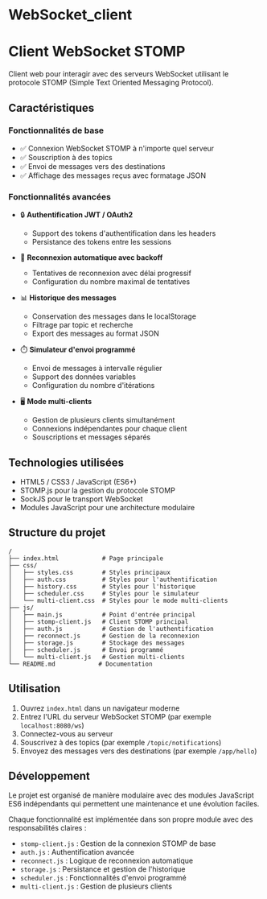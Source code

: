 # WebSocket_client
# Client WebSocket STOMP

Client web pour interagir avec des serveurs WebSocket utilisant le protocole STOMP (Simple Text Oriented Messaging Protocol).

## Caractéristiques

### Fonctionnalités de base

- ✅ Connexion WebSocket STOMP à n'importe quel serveur
- ✅ Souscription à des topics
- ✅ Envoi de messages vers des destinations
- ✅ Affichage des messages reçus avec formatage JSON

### Fonctionnalités avancées

- 🔒 **Authentification JWT / OAuth2**
  - Support des tokens d'authentification dans les headers
  - Persistance des tokens entre les sessions

- 🔄 **Reconnexion automatique avec backoff**
  - Tentatives de reconnexion avec délai progressif
  - Configuration du nombre maximal de tentatives

- 📊 **Historique des messages**
  - Conservation des messages dans le localStorage
  - Filtrage par topic et recherche
  - Export des messages au format JSON

- ⏱️ **Simulateur d'envoi programmé**
  - Envoi de messages à intervalle régulier
  - Support des données variables
  - Configuration du nombre d'itérations

- 🖥️ **Mode multi-clients**
  - Gestion de plusieurs clients simultanément
  - Connexions indépendantes pour chaque client
  - Souscriptions et messages séparés

## Technologies utilisées

- HTML5 / CSS3 / JavaScript (ES6+)
- STOMP.js pour la gestion du protocole STOMP
- SockJS pour le transport WebSocket
- Modules JavaScript pour une architecture modulaire

## Structure du projet

```
/
├── index.html            # Page principale
├── css/
│   ├── styles.css        # Styles principaux
│   ├── auth.css          # Styles pour l'authentification
│   ├── history.css       # Styles pour l'historique
│   ├── scheduler.css     # Styles pour le simulateur
│   └── multi-client.css  # Styles pour le mode multi-clients
├── js/
│   ├── main.js           # Point d'entrée principal
│   ├── stomp-client.js   # Client STOMP principal
│   ├── auth.js           # Gestion de l'authentification
│   ├── reconnect.js      # Gestion de la reconnexion
│   ├── storage.js        # Stockage des messages
│   ├── scheduler.js      # Envoi programmé
│   └── multi-client.js   # Gestion multi-clients
└── README.md            # Documentation
```

## Utilisation

1. Ouvrez `index.html` dans un navigateur moderne
2. Entrez l'URL du serveur WebSocket STOMP (par exemple `localhost:8080/ws`)
3. Connectez-vous au serveur
4. Souscrivez à des topics (par exemple `/topic/notifications`)
5. Envoyez des messages vers des destinations (par exemple `/app/hello`)

## Développement

Le projet est organisé de manière modulaire avec des modules JavaScript ES6 indépendants qui permettent une maintenance et une évolution faciles.

Chaque fonctionnalité est implémentée dans son propre module avec des responsabilités claires :

- `stomp-client.js` : Gestion de la connexion STOMP de base
- `auth.js` : Authentification avancée
- `reconnect.js` : Logique de reconnexion automatique
- `storage.js` : Persistance et gestion de l'historique
- `scheduler.js` : Fonctionnalités d'envoi programmé
- `multi-client.js` : Gestion de plusieurs clients
